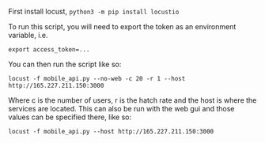 First install locust, `python3 -m pip install locustio`

To run this script, you will need to export the token as an environment variable, i.e.

```
export access_token=...
```

You can then run the script like so:

```
locust -f mobile_api.py --no-web -c 20 -r 1 --host http://165.227.211.150:3000
```

Where c is the number of users, r is the hatch rate and the host is where the services are located.
This can also be run with the web gui and those values can be specified there, like so:

```
locust -f mobile_api.py --host http://165.227.211.150:3000
```
